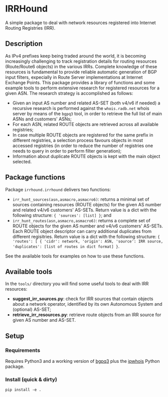 # IRRHound

A simple package to deal with network resources registered into Internet Routing Registries (IRR).

## Description

As IPv4 prefixes keep being traded around the world, it is becoming increasingly challenging to track registration details for routing resources (Route/Route6 objects) in the various IRRs. Complete knowledge of these resources is fundamental to provide reliable automatic generation of BGP input filters, expecially in Route Server implementations at Internet Exchange Points.
This package provides a library of functions and some example tools to perform extensive research for registered resources for a given ASN.  The research strategy is accomplished as follows:

- Given an input AS number and related AS-SET (both v4/v6 if needed) a recursive research is performed against the `whois.radb.net` whois server by means of the `bgpq3` tool, in order to retrieve the full list of main ASNs and customers' ASNs;
- For each ASN, related ROUTE objects are retrieved across all available registries;
- In case multiple ROUTE objects are registered for the same prefix in different registries, a selection process favours objects in most accessed registries (in order to reduce the number of registries one needs to query in order to perform filter generation);
- Information about duplicate ROUTE objects is kept with the main object selected.

## Package functions

Package `irrhound.irrhound` delivers two functions:

- `irr_hunt_sources(asn,asmacro,asmacro6)`: returns a minimal set of sources containing resources (ROUTE objects) for the given AS number and related v4/v6 customers' AS-SETs. Return value is a dict with the following structure: `{ 'sources': [list] }`; and
- `irr_hunt_routes(asn,asmacro,asmacro6)`: returns a complete set of ROUTE objects for the given AS number and v4/v6 customers' AS-SETs. Each ROUTE object descriptor can carry additional duplicates from different regisitries. Return value is a dict with the following structure: `{ 'routes': [ { 'cidr': network, 'origin': ASN, 'source': IRR source, 'duplicates': [list of routes in dict format] }`.

See the available tools for examples on how to use these functions.

## Available tools
In the `tools/` directory you will find some useful tools to deal with IRR resources:

- **suggest_irr_sources.py**: check for IRR sources that contain objects about a network operator, identified by its own Autonomous System and (optional) AS-SET;
- **retrieve_irr_resources.py**: retrieve route objects from an IRR source for given AS number and AS-SET.

## Setup

### Requirements 

Requires Python3 and a working version of [bgpq3](https://github.com/snar/bgpq3) plus the [ipwhois](https://ipwhois.readthedocs.io/en/latest/) Python package.

### Install (quick & dirty)

`pip install -e .` 